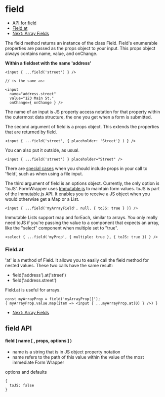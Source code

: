 # field

* [API for field](#API)
* [Field.at](#fieldAt)
* [Next: Array Fields](./array-fields.md)


The field method returns an instance of the class Field.  Field's enumerable properties
are passed as the props object to your input.  This props object always
contains name, value, and onChange.

**Within a fieldset with the name 'address'**
```
<input { ...field('street') } />

// is the same as:

<input
  name="address.street"
  value="123 Main St."
  onChange={ onChange } />
```

The name of an input is JS property access notation for that property within the outermost
data structure, the one you get when a form is submitted.

The second argument of field is a props object.  This extends the properties that
are returned by field.

```
<input { ...field('street', { placeholder: 'Street'} ) } />
```

You can also put it outside, as usual.

```
<input { ...field('street') } placeholder="Street" />
```

There are [special cases]('./special-cases') when you should include props in your call to 'field',
such as when using a file input.

The third argument of field is an options object.  Currently, the only option is 'toJS'.
FormWrapper uses [Immutable.js](https://facebook.github.io/immutable-js/) to maintain
form values.  toJS is part of the Immutable.js API. It enables you to receive a JS object when you would otherwise get a Map or a List.

```
<input { ...field('myArrayField', null, { toJS: true } )} />
```

Immutable Lists support map and forEach, similar to arrays.  You only really
need toJS if you're passing the value to a component that expects an array, like
the "select" component when multiple set to "true".

```
<select { ...field('myProp', { multiple: true }, { toJS: true }) } />
```


### <a name="fieldAt"></a>Field.at

'at' is a method of Field.  It allows you to easily call the field method for nested values.
These two calls have the same result:
-  field('address').at('street')
-  field('address.street')

Field.at is useful for arrays.

```
const myArrayProp = field('myArrayProp[]');
{ myArrayProp.value.map(item => <input { ...myArrayProp.at(0) } />) }
```

* [Next: Array Fields](./array-fields.md)


## <a name="API"></a>field API

#### field ( name [ , props,  options ] )

* name is a string that is in JS object property notation
* name refers to the path of this value within the value of the most immediate Form Wrapper

options and defaults
```
{
  toJS: false
}
```
